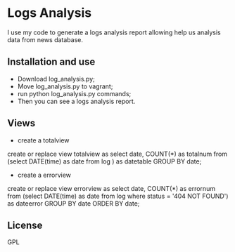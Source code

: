 # Logs Analysis

I use my code to generate a logs analysis report allowing help us analysis data from news database.

## Installation and use

* Download log_analysis.py;
* Move log_analysis.py to vagrant;
* run python log_analysis.py commands;
* Then you can see a logs analysis report.

## Views

* create a totalview

create or replace view totalview as
select date, COUNT(\*) as totalnum
from (select DATE(time) as date
from log
) as datetable
GROUP BY date;

* create a errorview

create or replace view errorview as
select date, COUNT(\*) as errornum
from (select DATE(time) as date
from log
where status = '404 NOT FOUND') as dateerror
GROUP BY date
ORDER BY date;

## License

GPL
